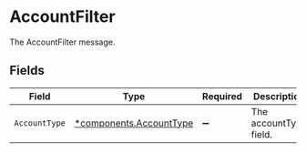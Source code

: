 # AccountFilter

The AccountFilter message.


## Fields

| Field                                                             | Type                                                              | Required                                                          | Description                                                       |
| ----------------------------------------------------------------- | ----------------------------------------------------------------- | ----------------------------------------------------------------- | ----------------------------------------------------------------- |
| `AccountType`                                                     | [*components.AccountType](../../models/components/accounttype.md) | :heavy_minus_sign:                                                | The accountType field.                                            |